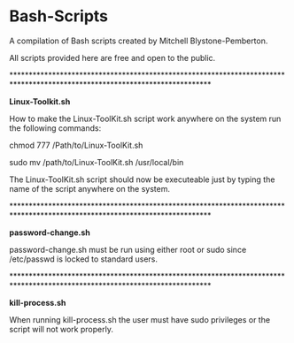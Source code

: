 # Bash-Scripts
A compilation of Bash scripts created by Mitchell Blystone-Pemberton.
<p>All scripts provided here are free and open to the public.</p>
<p>***************************************************************************************************************************</p>
<p><strong>Linux-Toolkit.sh</strong></p>
<p>How to make the Linux-ToolKit.sh script work anywhere on the system run the following commands:</p>
<p>chmod 777 /Path/to/Linux-ToolKit.sh</p>
<p>sudo mv /path/to/Linux-ToolKit.sh /usr/local/bin</p>
<p>The Linux-ToolKit.sh script should now be executeable just by typing the name of the script anywhere on the system.</p>
<p>***************************************************************************************************************************</p>
<p><strong>password-change.sh</strong></p>
<p>password-change.sh must be run using either root or sudo since /etc/passwd is locked to standard users.</p>
<p>***************************************************************************************************************************</p>
<p><strong>kill-process.sh</strong></p>
<p>When running kill-process.sh the user must have sudo privileges or the script will not work properly.</p>
